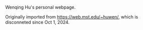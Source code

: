 Wenqing Hu's personal webpage.

Originally imported from https://web.mst.edu/~huwen/, which is disconneted since Oct 1, 2024.
